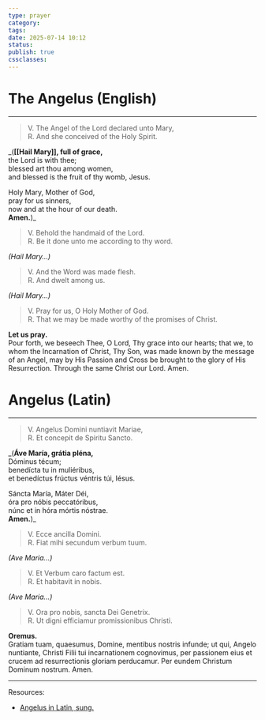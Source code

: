 ```yaml
---
type: prayer
category: 
tags: 
date: 2025-07-14 10:12
status: 
publish: true
cssclasses:
---
```

# The Angelus (English)
----

> V. The Angel of the Lord declared unto Mary,  
> R. And she conceived of the Holy Spirit.

_(**[[Hail Mary]], full of grace,**  
the Lord is with thee;  
blessed art thou among women,  
and blessed is the fruit of thy womb, Jesus.

Holy Mary, Mother of God,  
pray for us sinners,  
now and at the hour of our death.  
**Amen.**)_

> V. Behold the handmaid of the Lord.  
> R. Be it done unto me according to thy word.

_(Hail Mary…)_

> V. And the Word was made flesh.  
> R. And dwelt among us.

_(Hail Mary…)_

> V. Pray for us, O Holy Mother of God.  
> R. That we may be made worthy of the promises of Christ.

**Let us pray.**  
Pour forth, we beseech Thee, O Lord, Thy grace into our hearts; that we, to whom the Incarnation of Christ, Thy Son, was made known by the message of an Angel, may by His Passion and Cross be brought to the glory of His Resurrection. Through the same Christ our Lord. Amen.


# Angelus (Latin)
---
> V. Angelus Domini nuntiavit Mariae,  
> R. Et concepit de Spiritu Sancto.

_(**Áve María, grátia pléna,**  
Dóminus técum;  
benedícta tu in muliéribus,  
et benedíctus frúctus véntris túi, Iésus.

Sáncta María, Máter Déi,  
óra pro nóbis peccatóribus,  
núnc et in hóra mórtis nóstrae.  
**Amen.**)_

> V. Ecce ancilla Domini.  
> R. Fiat mihi secundum verbum tuum.

_(Ave Maria…)_

> V. Et Verbum caro factum est.  
> R. Et habitavit in nobis.

_(Ave Maria…)_

> V. Ora pro nobis, sancta Dei Genetrix.  
> R. Ut digni efficiamur promissionibus Christi.

**Oremus.**  
Gratiam tuam, quaesumus, Domine, mentibus nostris infunde; ut qui, Angelo nuntiante, Christi Filii tui incarnationem cognovimus, per passionem eius et crucem ad resurrectionis gloriam perducamur. Per eundem Christum Dominum nostrum. Amen.

----
Resources:
- [Angelus in Latin, sung.](https://www.youtube.com/watch?v=gDC-g5osZWA)